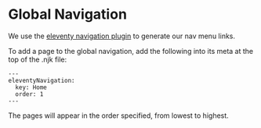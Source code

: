 # Global Navigation

We use the [eleventy navigation plugin](https://www.11ty.dev/docs/plugins/navigation/) to generate our
nav menu links.

To add a page to the global navigation, add the following into its meta at the top of the .njk file:

```
---
eleventyNavigation:
  key: Home
  order: 1
---
```

The pages will appear in the order specified, from lowest to highest.